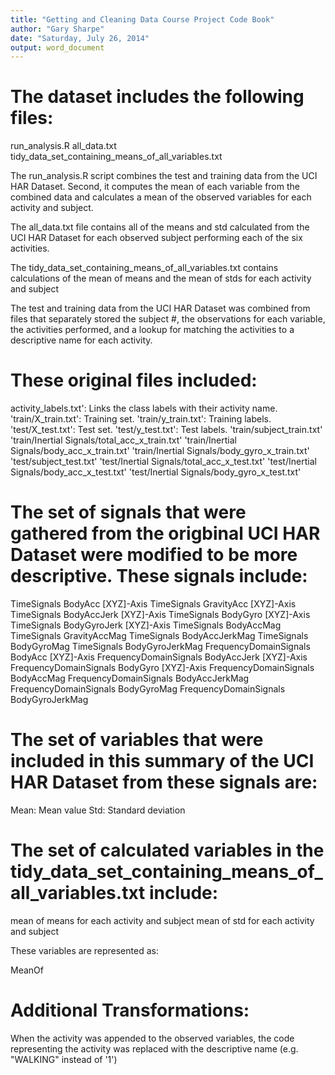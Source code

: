 ```yaml
---
title: "Getting and Cleaning Data Course Project Code Book"
author: "Gary Sharpe"
date: "Saturday, July 26, 2014"
output: word_document
---
```


The dataset includes the following files:
============================================

run_analysis.R
all_data.txt
tidy_data_set_containing_means_of_all_variables.txt

The run_analysis.R script combines the test and training data from the UCI HAR Dataset.  Second, it computes the mean of each variable from the combined data and calculates a mean of the observed variables for each activity and subject.

The all_data.txt file contains all of the means and std calculated from the UCI HAR Dataset for each observed subject performing each of the six activities.

The tidy_data_set_containing_means_of_all_variables.txt contains calculations of the mean of means and the mean of stds for each activity and subject


The test and training data from the UCI HAR Dataset was combined from files that separately stored the subject #, the observations for each variable, the activities performed, and a lookup for matching the activities to a descriptive name for each activity.

These original files included:
============================================

activity_labels.txt': Links the class labels with their activity name.
'train/X_train.txt': Training set.
'train/y_train.txt': Training labels.
'test/X_test.txt': Test set.
'test/y_test.txt': Test labels.
'train/subject_train.txt'
'train/Inertial Signals/total_acc_x_train.txt'
'train/Inertial Signals/body_acc_x_train.txt'
'train/Inertial Signals/body_gyro_x_train.txt'
'test/subject_test.txt'
'test/Inertial Signals/total_acc_x_test.txt'
'test/Inertial Signals/body_acc_x_test.txt'
'test/Inertial Signals/body_gyro_x_test.txt'

The set of signals that were gathered from the origbinal UCI HAR Dataset were modified to be more descriptive.  These signals include: 
============================================

TimeSignals BodyAcc [XYZ]-Axis
TimeSignals GravityAcc [XYZ]-Axis
TimeSignals BodyAccJerk [XYZ]-Axis
TimeSignals BodyGyro [XYZ]-Axis
TimeSignals BodyGyroJerk [XYZ]-Axis
TimeSignals BodyAccMag
TimeSignals GravityAccMag
TimeSignals BodyAccJerkMag
TimeSignals BodyGyroMag
TimeSignals BodyGyroJerkMag
FrequencyDomainSignals BodyAcc [XYZ]-Axis
FrequencyDomainSignals BodyAccJerk [XYZ]-Axis
FrequencyDomainSignals BodyGyro [XYZ]-Axis
FrequencyDomainSignals BodyAccMag
FrequencyDomainSignals BodyAccJerkMag
FrequencyDomainSignals BodyGyroMag
FrequencyDomainSignals BodyGyroJerkMag

The set of variables that were included in this summary of the UCI HAR Dataset from these signals are:
===========================================
Mean: Mean value
Std: Standard deviation

The set of calculated variables in the tidy_data_set_containing_means_of_all_variables.txt include:
===========================================

mean of means for each activity and subject
mean of std for each activity and subject

These variables are represented as:

MeanOf <append each of all of the above variables>

Additional Transformations:
===========================================

When the activity was appended to the observed variables, the code representing the activity was replaced with the descriptive name (e.g. "WALKING" instead of '1')
